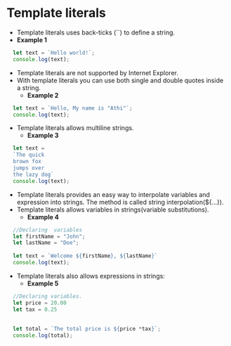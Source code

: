 # Template literals
* Template literals uses back-ticks (``) to define a string.
* **Example 1**

```javascript
  let text = `Hello world!`;
  console.log(text);
```

* Template literals are not supported by Internet Explorer.
* With template literals you can use both single and double quotes inside a string.
  * **Example 2**
  
```javascript
  let text = `Hello, My name is "Athi"`;
  console.log(text);
```

* Template literals allows multiline strings.
  * **Example 3**
  
```javascript
  let text = 
  `The quick
  brown fox
  jumps over 
  the lazy dog`
  console.log(text);
```

* Template literals provides an easy way to interpolate variables and expression into strings. The method is called string interpolation(${...}).
* Template literals allows variables in strings(variable substitutions).
  * **Example 4**
  
```javascript
  //Declaring  variables  
  let firstName = "John";
  let lastName = "Doe";
  
  let text = `Welcome ${firstName}, ${lastName}`
  console.log(text);
```
 
* Template literals also allows expressions in strings:
  * **Example 5**
  
```javascript
  //Declaring variables.
  let price = 20.00
  let tax = 0.25
  
  
  let total = `The total price is ${price *tax}`;
  console.log(total);
```
